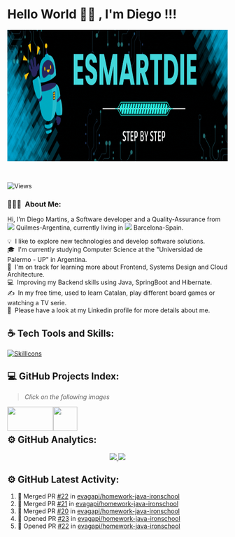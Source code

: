 # Hello World 👋👋 , I'm Diego !!! 


<p align="center">
  <img src="https://github.com/esmartdie/Multimedia/blob/main/IMAGES/MultimediaReadme/HelloVisitors.gif"  height="300px" width="900px" />
</p>

</br>

![Views](https://github-views.deno.dev/api/badge/esmartdie?label=Profile+visitors&style=classic&labelColor=orange)


### 👨🏻‍💻 &nbsp;About Me:

Hi, I’m Diego Martins, a Software developer and a Quality-Assurance from <img src="https://cdn.icon-icons.com/icons2/107/PNG/512/argentina_18266.png" width="13"/> Quilmes-Argentina, currently living in <img src="https://cdn.icon-icons.com/icons2/1531/PNG/512/3253482-flag-spain-icon_106784.png" width="13"/> Barcelona-Spain.

 💡 &nbsp;I like to explore new technologies and develop software solutions.\
 🎓 &nbsp;I'm currently studying Computer Science at the "Universidad de Palermo - UP" in Argentina.\
 🌱 &nbsp;I'm on track for learning more about Frontend, Systems Design and Cloud Architecture.\
 💻 &nbsp;Improving my Backend skills using Java, SpringBoot and Hibernate.\
 ✍️  &nbsp;In my free time, used to learn Catalan, play different board games or watching a TV serie.\
 📄 &nbsp;Please have a look at my Linkedin profile for more details about me. 


## ☕ Tech Tools and Skills:

[![SkillIcons](https://skillicons.dev/icons?i=js,html,css,java,spring,py,cs,git,github,idea,mongodb,mysql,postgres,docker,postman,selenium,notion&perline=6 )](https://skillicons.dev)<br/>


## 💻 GitHub Projects Index:

> *Click on the following images*  

<p align="left">
   <a href="https://github.com/esmartdie/PowerBIProjects" target="blank">
    <img align="left" src="https://1000logos.net/wp-content/uploads/2022/08/Microsoft-Power-BI-Logo.png"  height="55px" width="105px" />
  </a>
</p>

<p align="left">
   <a href="https://github.com/esmartdie/JavaProyects" target="blank">
    <img align="left" src="https://skillicons.dev/icons?i=java&theme=light"  height="55px" width="55px" />
  </a>
</p>


 <br>
 <br>
 
## ⚙️  GitHub Analytics:

<p align="center">
<a href="https://github.com/esmartdie">
  <img height="160em" src="https://github-readme-stats-eight-theta.vercel.app/api?username=esmartdie&show_icons=true&theme=prussian&include_all_commits=true&count_private=true"/>
  <img height="160em" src="https://github-readme-stats-eight-theta.vercel.app/api/top-langs/?username=esmartdie&layout=compact&langs_count=8&theme=prussian"/>
</a>
</p>

## ⚙️  GitHub Latest Activity: 

<!--START_SECTION:activity-->
1. 🎉 Merged PR [#22](https://github.com/evagapi/homework-java-ironschool/pull/22) in [evagapi/homework-java-ironschool](https://github.com/evagapi/homework-java-ironschool)
2. 🎉 Merged PR [#21](https://github.com/evagapi/homework-java-ironschool/pull/21) in [evagapi/homework-java-ironschool](https://github.com/evagapi/homework-java-ironschool)
3. 🎉 Merged PR [#20](https://github.com/evagapi/homework-java-ironschool/pull/20) in [evagapi/homework-java-ironschool](https://github.com/evagapi/homework-java-ironschool)
4. 💪 Opened PR [#23](https://github.com/evagapi/homework-java-ironschool/pull/23) in [evagapi/homework-java-ironschool](https://github.com/evagapi/homework-java-ironschool)
5. 💪 Opened PR [#22](https://github.com/evagapi/homework-java-ironschool/pull/22) in [evagapi/homework-java-ironschool](https://github.com/evagapi/homework-java-ironschool)
<!--END_SECTION:activity-->
